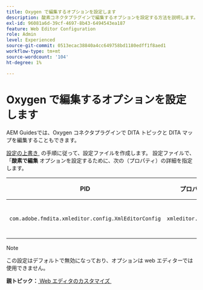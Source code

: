 ```yaml
---
title: Oxygen で編集するオプションを設定します
description: 酸素コネクタプラグインで編集するオプションを設定する方法を説明します。
exl-id: 96081a6d-39cf-4697-8b43-6494543ea187
feature: Web Editor Configuration
role: Admin
level: Experienced
source-git-commit: 0513ecac38840a4cc649758bd1180edff1f8aed1
workflow-type: tm+mt
source-wordcount: '104'
ht-degree: 1%

---
```


# Oxygen で編集するオプションを設定します

AEM Guidesでは、Oxygen コネクタプラグインで DITA トピックと DITA マップを編集することもできます。

[&#x200B; 設定の上書き &#x200B;](download-install-additional-config-override.md#) の手順に従って、設定ファイルを作成します。 設定ファイルで、「**酸素で編集** オプションを設定するために、次の（プロパティ）の詳細を指定します。



| PID | プロパティキー | プロパティの値 |
|---|------------|--------------|
| `com.adobe.fmdita.xmleditor.config.XmlEditorConfig` | `xmleditor.editinoxygen` | ブール \（true/false\） **デフォルト値**:false |

>[!NOTE]
>
> この設定はデフォルトで無効になっており、オプションは web エディターでは使用できません。

**親トピック：**&#x200B;[&#x200B; Web エディタのカスタマイズ &#x200B;](conf-web-editor.md)
